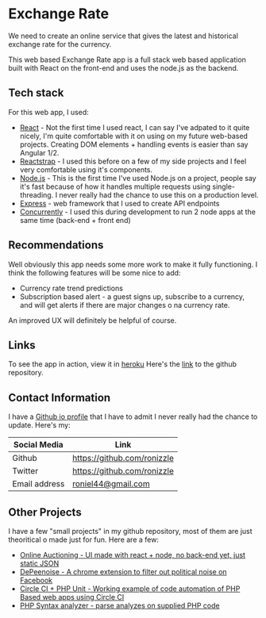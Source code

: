 # Exchange Rate

We need to create an online service that gives the latest and historical exchange rate for the currency.

This web based Exchange Rate app is a full stack web based application built with React on the front-end and uses the node.js as the backend.

## Tech stack 

For this web app, I used:
 - [React](https://facebook.github.io/react/) - Not the first time I used react, I can say I've adpated to it quite nicely, I'm quite comfortable with it on using on my future web-based projects. Creating DOM elements + handling events is easier than say Angular 1/2.
 - [Reactstrap](https://reactstrap.github.io) - I used this before on a few of my side projects and I feel very comfortable using it's components.
 - [Node.js](https://nodejs.org) - This is the first time I've used Node.js on a project, people say it's fast because of how it handles multiple requests using single-threading. I never really had the chance to use this on a production level.
 - [Express](https://expressjs.com/) - web framework that I used to create API endpoints 
 - [Concurrently](https://www.npmjs.com/package/concurrently) - I used this during development to run 2 node apps at the same time (back-end + front end)

## Recommendations

Well obviously this app needs some more work to make it fully functioning.
I think the following features will be some nice to add: 
 - Currency rate trend predictions
 - Subscription based alert - a guest signs up, subscribe to a currency, and will get alerts if there are major changes o na currency rate.
 
An improved UX will definitely be helpful of course.

## Links

To see the app in action, view it in [heroku](http://someherokulink.heroku.com)
Here's the [link](https://github.com/ronizzle/react-exchange-rate) to the github repository.

## Contact Information
I have a [Github io profile](https://ronizzle.github.io) that I have to admit I never really had the chance to update.
Here's my:

| Social Media | Link |
| ------ | ------ |
| Github | https://github.com/ronizzle |
| Twitter | https://github.com/ronizzle |
| Email address | roniel44@gmail.com |

## Other Projects

I have a few "small projects" in my github repository, most of them are just theoritical o made just for fun. 
Here are a few:
 - [Online Auctioning - UI made with react + node, no back-end yet, just static JSON](https://github.com/ronizzle/react-online-auction)
 - [DePeenoise - A chrome extension to filter out political noise on Facebook](https://github.com/ronizzle/depeenoise)
 - [Circle CI + PHP Unit - Working example of code automation of PHP Based web apps using Circle CI](https://github.com/ronizzle/phpunit-circle-ci)
 - [PHP Syntax analyzer - parse analyzes on supplied PHP code](https://github.com/ronizzle/php-syntax-analyzer)

